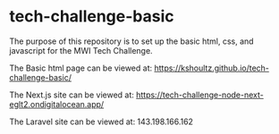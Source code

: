# tech-challenge-basic

The purpose of this repository is to set up the basic html, css, and javascript for the MWI Tech Challenge.

The Basic html page can be viewed at:
https://kshoultz.github.io/tech-challenge-basic/

The Next.js site can be viewed at:
https://tech-challenge-node-next-eglt2.ondigitalocean.app/

The Laravel site can be viewed at: 
143.198.166.162